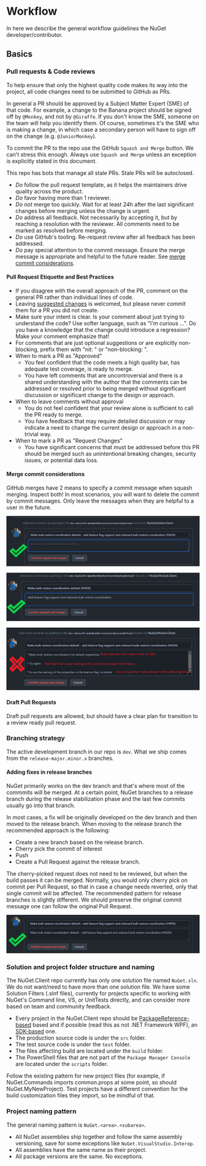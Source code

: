 # Workflow

In here we describe the general workflow guidelines the NuGet developer/contributor.

## Basics

### Pull requests & Code reviews

To help ensure that only the highest quality code makes its way into the project, all code changes need to be submitted to GitHub as PRs.

In general a PR should be approved by a Subject Matter Expert (SME) of that code. For example, a change to the Banana project should be signed off by `@Monkey`, and not by `@Giraffe`. If you don't know the SME, someone on the team will help you identify them. Of course, sometimes it's the SME who is making a change, in which case a secondary person will have to sign off on the change (e.g. `@JuniorMonkey`).

To commit the PR to the repo use the GitHub `Squash and Merge` button. We can't stress this enough. Always use `Squash and Merge` unless an exception is explicitly stated in this document.

This repo has bots that manage all stale PRs. Stale PRs will be autoclosed.

- *Do* follow the pull request template, as it helps the maintainers drive quality across the product.
- *Do* favor having more than 1 reviewer.
- *Do not* merge too quickly. Wait for at least 24h after the last significant changes before merging unless the change is urgent.
- *Do* address all feedback. Not necessarily by accepting it, but by reaching a resolution with the reviewer. All comments need to be marked as resolved before merging.
- *Do* use GitHub's tooling. Re-request review after all feedback has been addressed.
- *Do* pay special attention to the commit message. Ensure the merge message is appropriate and helpful to the future reader. See [merge commit considerations](#merge-commit-considerations).

#### Pull Request Etiquette and Best Practices

- If you disagree with the overall approach of the PR, comment on the general PR rather than individual lines of code.
- Leaving [suggested changes](https://docs.github.com/pull-requests/collaborating-with-pull-requests/reviewing-changes-in-pull-requests/commenting-on-a-pull-request#adding-line-comments-to-a-pull-request) is welcomed, but please never commit them for a PR you did not create.
- Make sure your intent is clear. Is your comment about just trying to understand the code? Use softer language, such as "I'm curious ...". Do you have a knowledge that the change could introduce a regression? Make your comment emphasize that!
- For comments that are just optional suggestions or are explicitly non-blocking, prefix them with "nit: " or "non-blocking: ".
- When to mark a PR as "Approved"
  - You feel confident that the code meets a high quality bar, has adequate test coverage, is ready to merge.
  - You have left comments that are uncontroversial and there is a shared understanding with the author that the comments can be addressed or resolved prior to being merged without significant discussion or significant change to the design or approach.
- When to leave comments without approval
  - You do not feel confident that your review alone is sufficient to call the PR ready to merge.
  - You have feedback that may require detailed discussion or may indicate a need to change the current design or approach in a non-trivial way.
- When to mark a PR as "Request Changes"
  - You have significant concerns that must be addressed before this PR should be merged such as unintentional breaking changes, security issues, or potential data loss.

#### Merge commit considerations

GitHub merges have 2 means to specify a commit message when squash merging. Inspect both! In most scenarios, you will want to delete the commit by commit messages. Only leave the messages when they are helpful to a user in the future.

![Good Commit Message](images/good-commit-message.png)

![Good Commit Message With More Details](images/good-commit-message-expanded.png)

![Bad Commit Message](images/bad-commit-message.png)

#### Draft Pull Requests

Draft pull requests are allowed, but should have a clear plan for transition to a review ready pull request.

### Branching strategy

The active development branch in our repo is `dev`. What we ship comes from the `release-major.minor.x` branches.

#### Adding fixes in release branches

NuGet primarily works on the dev branch and that's where most of the commmits will be merged. At a certain point, NuGet branches to a release branch during the release stabilization phase and the last few commits usually go into that branch.

In most cases, a fix will be originally developed on the dev branch and then moved to the release branch.
When moving to the release branch the recommended approach is the following:

- Create a new branch based on the release branch.
- Cherry pick the commit of interest
- Push
- Create a Pull Request against the release branch.

The cherry-picked request does not need to be reviewed, but when the build passes it can be merged.
Normally, you would only cherry pick on commit per Pull Request, so that in case a change needs reverted, only that single commit will be affected.
The recommended pattern for release branches is slightly different. We should preserve the original commit message one can follow the original Pull Request.

![Good Release branch Commit Message](images/release-branch-commit-message.png)

### Solution and project folder structure and naming

The NuGet.Client repo currently has only one solution file named `NuGet.sln`. We do not want/need to have more than one solution file.
We have some Solution Filters (.slnf files), currently for projects specific to working with NuGet's Command line, VS, or UnitTests directly, and can consider more based on team and community feedback.

- Every project in the NuGet.Client repo should be [PackageReference-based](https://docs.microsoft.com/en-us/nuget/consume-packages/package-references-in-project-files) based and if possible (read this as not .NET Framework WPF), an [SDK-based](https://docs.microsoft.com/en-us/visualstudio/msbuild/how-to-use-project-sdk) one.
- The production source code is under the `src` folder.
- The test source code is under the `test` folder.
- The files affecting build are located under the `build` folder.
- The PowerShell files that are not part of the `Package Manager Console` are located under the `scripts` folder.

Follow the existing pattern for new project files (for example, if NuGet.Commands imports common.props at some point, so should NuGet.MyNewProject).
Test projects have a different convention for the build customization files they import, so be mindful of that.

### Project naming pattern

The general naming pattern is `NuGet.<area>.<subarea>`.

- All NuGet assemblies ship together and follow the same assembly versioning, save for some exceptions like `NuGet.VisualStudio.Interop`.
- All assemblies have the same name as their project.
- All package versions are the same. No exceptions.
